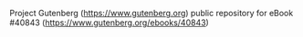 Project Gutenberg (https://www.gutenberg.org) public repository for eBook #40843 (https://www.gutenberg.org/ebooks/40843)
